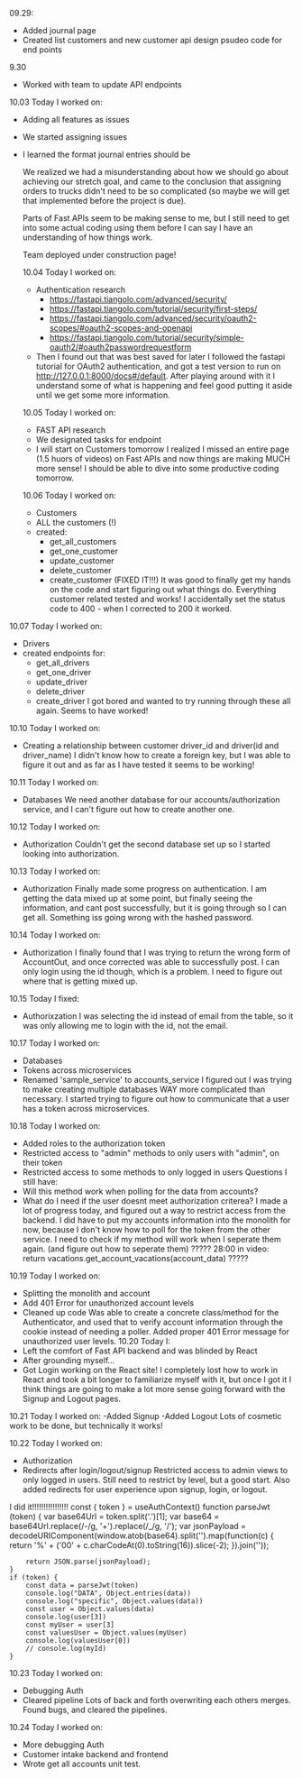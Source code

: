 09.29:
- Added journal page
- Created list customers and new customer api design psudeo code for end points

9.30
- Worked with team to update API endpoints

10.03
Today I worked on:
- Adding all features as issues
- We started assigning issues
- I learned the format journal entries should be
  
  We realized we had a misunderstanding about how we should go about achieving our stretch goal, and came to the conclusion that assigning orders to trucks didn't need to be so complicated (so maybe we will get that implemented before the project is due).

  Parts of Fast APIs seem to be making sense to me, but I still need to get into some actual coding using them before I can say I have an understanding of how things work.

  Team deployed under construction page!

  10.04
  Today I worked on:
  - Authentication research
    - https://fastapi.tiangolo.com/advanced/security/ 
    - https://fastapi.tiangolo.com/tutorial/security/first-steps/
    - https://fastapi.tiangolo.com/advanced/security/oauth2-scopes/#oauth2-scopes-and-openapi
    - https://fastapi.tiangolo.com/tutorial/security/simple-oauth2/#oauth2passwordrequestform
  - Then I found out that was best saved for later
  I followed the fastapi tutorial for OAuth2 authentication, and got a test version to run on http://127.0.0.1:8000/docs#/default. After playing around with it I understand some of what is happening and feel good putting it aside until we get some more information.

  10.05
  Today I worked on:
  - FAST API research
  - We designated tasks for endpoint
  - I will start on Customers tomorrow
  I realized I missed an entire page (1.5 huors of videos) on Fast APIs and now things are making MUCH more sense! I should be able to dive into some productive coding tomorrow.


  10.06
  Today I worked on:
  - Customers
  - ALL the customers (!)
  - created:
    - get_all_customers
    - get_one_customer
    - update_customer
    - delete_customer
    - create_customer (FIXED IT!!!)
It was good to finally get my hands on the code and start figuring out what things do. Everything customer related tested and works! I accidentally set the status code to 400 - when I corrected to 200 it worked.

10.07
Today I worked on:
- Drivers
- created endpoints for:
  - get_all_drivers
  - get_one_driver
  - update_driver
  - delete_driver
  - create_driver
I got bored and wanted to try running through these all again. Seems to have worked!

10.10
Today I worked on:
- Creating a relationship between customer driver_id and driver(id and driver_name)
I didn't know how to create a foreign key, but I was able to figure it out and as far as I have tested it seems to be working!

10.11
Today I worked on:
- Databases
We need another database for our accounts/authorization service, and I can't figure out how to create another one.

10.12
Today I worked on:
- Authorization
Couldn't get the second database set up so I started looking into authorization.

10.13
Today I worked on:
- Authorization
Finally made some progress on authentication. I am getting the data mixed up at some point, but finally seeing the information, and cant post successfully, but it is going through so I can get all. Something iss going wrong with the hashed password.

10.14
Today I worked on:
- Authorization
I finally found that I was trying to return the wrong form of AccountOut, and once corrected was able to successfully post. I can only login using the id though, which is a problem. I need to figure out where that is getting mixed up.

10.15
Today I fixed:
- Authorixzation
I was selecting the id instead of email from the table, so it was only allowing me to login with the id, not the email.

10.17
Today I worked on:
- Databases
- Tokens across microservices
- Renamed 'sample_service' to accounts_service
I figured out I was trying to make creating multiple databases WAY more complicated than necessary. I started trying to figure out how to communicate that a user has a token across microservices.

10.18
Today I worked on:
- Added roles to the authorization token
- Restricted access to "admin" methods to only users with "admin", on their token
- Restricted access to some methods to only logged in users
Questions I still have:
- Will this method work when polling for the data from accounts?
- What do I need if the user doesnt meet authorization criterea?
I made a lot of progress today, and figured out a way to restrict access from the backend. I did have to put my accounts information into the monolith for now, because I don't know how to poll for the token from the other service. I need to check if my method will work when I seperate them again. (and figure out how to seperate them)
????? 28:00 in video: return vacations.get_account_vacations(account_data) ?????


10.19
Today I worked on:
- Splitting the monolith and account 
- Add 401 Error for unauthorized account levels
- Cleaned up code
Was able to create a concrete class/method for the Authenticator, and used that to verify account information through the cookie instead of needing a poller. Added proper 401 Error message for unauthorized user levels.
10.20
Today I:
- Left the comfort of Fast API backend and was blinded by React
- After grounding myself...
- Got Login working on the React site!
I completely lost how to work in React and took a bit longer to familiarize myself with it, but once I got it I think things are going to make a lot more sense going forward with the Signup and Logout pages.

10.21
Today I worked on:
-Added Signup
-Added Logout
Lots of cosmetic work to be done, but technically it works!

10.22
Today I worked on:
- Authorization
- Redirects after login/logout/signup
Restricted access to admin views to only logged in users. Still need to restrict by level, but a good start. Also added redirects for user experience upon signup, login, or logout.


I did it!!!!!!!!!!!!!!!!
    const { token } = useAuthContext()
    function parseJwt (token) {
        var base64Url = token.split('.')[1];
        var base64 = base64Url.replace(/-/g, '+').replace(/_/g, '/');
        var jsonPayload = decodeURIComponent(window.atob(base64).split('').map(function(c) {
            return '%' + ('00' + c.charCodeAt(0).toString(16)).slice(-2);
        }).join(''));
    
        return JSON.parse(jsonPayload);
    }
    if (token) {
        const data = parseJwt(token)
        console.log("DATA", Object.entries(data))
        console.log("specific", Object.values(data))
        const user = Object.values(data)
        console.log(user[3])
        const myUser = user[3]
        const valuesUser = Object.values(myUser)
        console.log(valuesUser[0])
        // console.log(myId)
    }

10.23
Today I worked on:
- Debugging Auth
- Cleared pipeline
Lots of back and forth overwriting each others merges. Found bugs, and cleared the pipelines.

10.24
Today I worked on:
- More debugging Auth
- Customer intake backend and frontend
- Wrote get all accounts unit test.
